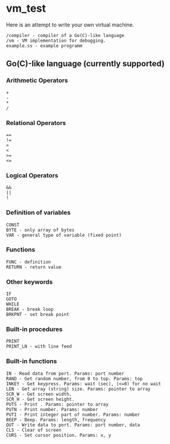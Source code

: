 # vm_test
Here is an attempt to write your own virtual machine.

    /compiler - compiler of a Go(C)-like language
    /vm - VM implementation for debugging.
    example.ss - example programm

## Go(C)-like language (currently supported)
    
### Arithmetic Operators
	+
	-
	*
	/
    
### Relational Operators
	==
	!=
	>
	<
	>=
	<=
    
### Logical Operators
	&&
	||
	!
    
### Definition of variables
	CONST
	BYTE - only array of bytes
	VAR - general type of variable (fixed point)
	
### Functions
	FUNC - definition
	RETURN - return value
 
### Other keywords
	IF
	GOTO
	WHILE
	BREAK - break loop
	BRKPNT - set break point

### Built-in procedures
	PRINT
	PRINT_LN - with line feed
	
### Built-in functions
    IN - Read data from port. Params: port number
    RAND - Get random number, from 0 to top. Params: top
    INKEY - Get keypress. Params: wait (sec), (<=0) for no wait
    LEN - Get array (string) size. Params: pointer to array
    SCR_W - Get screen width.
    SCR_H - Get screen height.
    PUTS - Print . Params: pointer to array
    PUTN - Print number. Params: number
    PUTI - Print integer part of number. Params: number
    BEEP - Beep. Params: length, frequency
    OUT - Write data to port. Params: port number, data
    CLS - Clear of screen
    CURS - Set cursor position. Params: x, y
